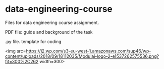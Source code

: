 # data-engineering-course


Files for data engineering course assignment. 

PDF file: guide and background of the task

.py file. template for coding

<img src=https://i2.wp.com/s3-eu-west-1.amazonaws.com/sup46/wp-content/uploads/2018/09/18112035/Modulai-logo-2-e1537262575536.png?fit=300%2C262 width=300>

